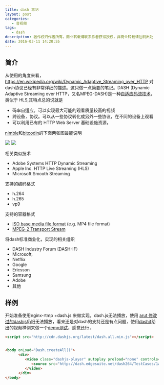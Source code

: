 ```yaml
---
title: dash 笔记
layout: post
categories: 
   - 音视频
tags:
   - dash
description: 著作权归作者所有。商业转载请联系作者获得授权，非商业转载请注明出处
date: 2016-03-11 14:20:55
---
```



## 简介

从使用的角度来看，https://en.wikipedia.org/wiki/Dynamic_Adaptive_Streaming_over_HTTP 对dash协议已经有非常详细的描述。这只做一点简要的笔记。DASH (Dynamic Adaptive Streaming over HTTP，又名MPEG-DASH)是一种[自适应码流技术](https://en.wikipedia.org/wiki/Adaptive_bitrate_streaming)，类似于 HLS,其特点总的说就是

- 码率自适应，可以实现最大可能的观看质量较高的视频
- 跨设备，协议。可以从一些协议转化成另外一些协议，在不同的设备上观看
- 可以利用已有的 HTTP Web Server 基础设施资源，

[nimble](https://wmspanel.com/nimble)和[bitcodin](https://developer.bitcodin.com/doc/getting-started)的下面两张图最能说明

 ![](/imgs/bitcodindash.jpg) 
 ![](/imgs/NimbleStreamerFeature.png)


相关类似技术

- Adobe Systems HTTP Dynamic Streaming
- Apple Inc. HTTP Live Streaming (HLS) 
- Microsoft Smooth Streaming

支持的编码格式

- h.264 
- h.265
- vp9

支持的容器格式

- [ISO base media file format](https://en.wikipedia.org/wiki/ISO_base_media_file_format) (e.g. MP4 file format) 
- [MPEG-2 Transport Stream](https://en.wikipedia.org/wiki/MPEG_transport_stream)

将dash标准商业化，实现的相关组织

- DASH Industry Forum (DASH-IF)
- Microsoft,
- Netflix
- Google
- Ericsson
- Samsung
- Adobe
- 其他


## 样例
开始准备使用nginx-rtmp +dash.js 来做实现，dash.js无法播放，使用 [arut 修改过的dashjs](https://github.com/arut/dash.js)仍旧无法播放，看来还是对dash的支持还是有点问题，使用[dashif](http://dashif.org/reference/players/javascript/v2.0.0/samples/dash-if-reference-player/index.html#)给出的视频样例来做一个[demo测试](/demo/dashjs.demo.html)，感觉还行，

```html
<script src="http://cdn.dashjs.org/latest/dash.all.min.js"></script>


<body onLoad="Dash.createAll()">
      <div>
         <video class="dashjs-player" autoplay preload="none" controls="true">
            <source src="http://dash.edgesuite.net/dash264/TestCases/1a/sony/SNE_DASH_SD_CASE1A_REVISED.mpd" type="application/dash+xml"/>
         </video>
      </div>
</body>
```

